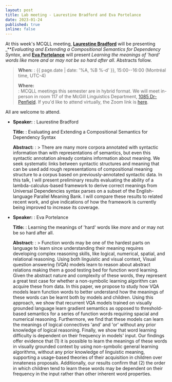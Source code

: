 ```yaml
---
layout: post
title: Lab meeting - Laurestine Bradford and Eva Portelance
date: 2023-01-24
published: true
inline: false
---
```


At this week's MCQLL meeting, [**Laurestine Bradford**](/people/bradford.laurestine) will be presenting _**_Evaluating and Extending a Compositional Semantics for Dependency Syntax_, and [**Eva Portelance**](/people/portelance.eva) will present _Learning the meanings of 'hard' words like_ more _and_ or _may not be so hard after all_. Abstracts follow.

> __When:__ 
> : {{ page.date | date: '%A, %B %-d' }}, 15:00--16:00 (Montréal time, UTC-4)
>
> __Where:__  
> : MCQLL meetings this semester are in hybrid format.  We will meet in-person in room 117 of the McGill Linguistics Department, [1085 Dr-Penfield](https://maps.mcgill.ca/?cmp=1&txt=EN&id=Penfield1085). If you'd like to attend virtually, the Zoom link is [here](https://mcgill.zoom.us/j/84089215248?pwd=UkpMK1FEV2dTaVpGSDMzLzJtNWFhUT09).

All are welcome to attend.

-  __Speaker:__
    : Laurestine Bradford

    __Title:__
    : Evaluating and Extending a Compositional Semantics for Dependency Syntax

    __Abstract:__
    : > There are many more corpora annotated with syntactic information than with representations of semantics, but even this syntactic annotation already contains information about meaning. We seek systematic links between syntactic structures and meaning that can be used add rough representations of compositional meaning structure to a corpus based on previously-annotated syntactic data. In this talk, I will present preliminary results evaluating the ability of a lambda-calculus-based framework to derive correct meanings from Universal Dependencies syntax parses on a subset of the English-language Parallel Meaning Bank. I will compare these results to related recent work, and give indications of how the framework is currently being improved to increase its coverage.

-  __Speaker:__
    : Eva Portelance

    __Title:__
    : Learning the meanings of 'hard' words like _more_ and _or_ may not be so hard after all.

    __Abstract:__
    : > Function words may be one of the hardest parts on language to learn since understanding their meaning requires developing complex reasoning skills, like logical, numerical, spatial, and relational reasoning. Using both linguistic and visual context, Visual question answering (VQA) models learn to reason about abstract relations making them a good testing bed for function word learning. Given the abstract nature and complexity of these words, they represent a great test case for whether a non-symbolic learning algorithm can acquire these from data. In this paper, we propose to study how VQA models learn function words to better understand how the meanings of these words can be learnt both by models and children. Using this approach, we show that recurrent VQA models trained on visually grounded language learn gradient semantics as opposed to threshold-based semantics for a series of function words requiring spacial and numerical reasoning. Furthermore, we find that these models can learn the meanings of logical connectives 'and' and 'or' without any prior knowledge of logical reasoning. Finally, we show that word learning difficulty is dependent on their frequency in models' input. Our findings offer evidence that (1) it is possible to learn the meanings of these words in visually grounded context by using non-symbolic general learning algorithms, without any prior knowledge of linguistic meaning, supporting a usage-based theories of their acquisition in children over innateness proposals. Additionally, our results confirm that (2) the order in which children tend to learn these words may be dependent on their frequency in the input rather than other inherent word properties.
